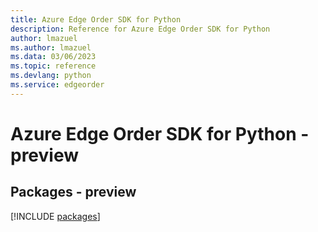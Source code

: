 ```yaml
---
title: Azure Edge Order SDK for Python
description: Reference for Azure Edge Order SDK for Python
author: lmazuel
ms.author: lmazuel
ms.data: 03/06/2023
ms.topic: reference
ms.devlang: python
ms.service: edgeorder
---
```

# Azure Edge Order SDK for Python - preview
## Packages - preview
[!INCLUDE [packages](edge-order-index.md)]